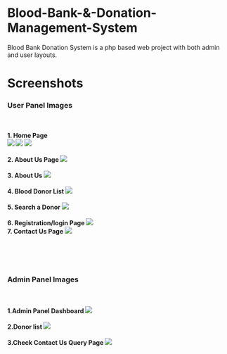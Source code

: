 # Blood-Bank-&-Donation-Management-System

Blood Bank Donation System is a php based web project with both admin and user layouts.


# Screenshots

<h3> User Panel Images </h3>
<br>
<br><b>1. Home Page 
   <br>
   <img src="https://github.com/33binil/Blood-Bank-Management-System/blob/main/bbdms/images/Homepage1.jpg">
   <img src="https://github.com/33binil/Blood-Bank-Management-System/blob/main/bbdms/images/Homepage2.jpg">
   <img src="https://github.com/33binil/Blood-Bank-Management-System/blob/main/bbdms/images/Homepage3.jpg">
   <br>
   <br>
   2. About Us Page
   <img src="https://github.com/33binil/Blood-Bank-Management-System/blob/main/bbdms/images/Aboutuspage.jpg">
   <br>
   <br>
   3. About Us
   <img src="https://github.com/33binil/Blood-Bank-Management-System/blob/main/bbdms/images/Aboutuspage.jpg">
   <br>
   <br>
   4. Blood Donor List
   <img src="https://github.com/33binil/Blood-Bank-Management-System/blob/main/bbdms/images/Blooddonorlist.jpg">
   <br>
   <br>
   5. Search a Donor
   <img src="https://github.com/33binil/Blood-Bank-Management-System/blob/main/bbdms/images/Searchadonorpage.jpg">
   <br>
   <br>
   6. Registration/login Page 
   <img src="https://github.com/33binil/Blood-Bank-Management-System/blob/main/bbdms/images/Registration.jpg">
   <br>
   <be>
   7. Contact Us Page
   <img src="https://github.com/33binil/Blood-Bank-Management-System/blob/main/bbdms/images/Contactuspage.jpg">
   
   <br>
   <br><br>
   <br>
   <br>
   <h3> Admin Panel Images </h3>
   <br>
   <br>
   1.Admin Panel Dashboard 
   <img src="https://github.com/33binil/Blood-Bank-Management-System/blob/main/bbdms/images/Admindashboard.jpg">
   <br>
   <br>
   2.Donor list
   <img src="https://github.com/33binil/Blood-Bank-Management-System/blob/main/bbdms/images/Donorlistonadminpanel.jpg">
   <br>
   <br>
   3.Check Contact Us Query Page
   <img src="https://github.com/33binil/Blood-Bank-Management-System/blob/main/bbdms/images/Managecontactusqueries.jpg">
   
